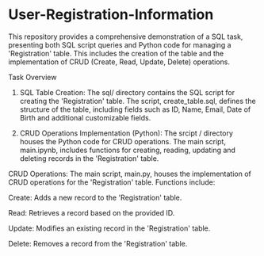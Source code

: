 # User-Registration-Information
This repository provides a comprehensive demonstration of a SQL task, presenting both SQL script queries and Python code for managing a 'Registration' table. This includes the creation of the table and the implementation of CRUD (Create, Read, Update, Delete) operations.

 Task Overview
1. SQL Table Creation: 
The sql/ directory contains the SQL script for creating the 'Registration' table. The script, create_table.sql, defines the structure of the table, including fields such as ID, Name, Email, Date of Birth and additional customizable fields.

2. CRUD Operations Implementation (Python): 
The srcipt / directory houses the Python code for CRUD operations. The main script, main.ipynb, includes functions for creating, reading, updating and deleting records in the 'Registration' table.

 CRUD Operations: 
The main script, main.py, houses the implementation of CRUD operations for the 'Registration' table. Functions include:

Create: Adds a new record to the 'Registration' table.

Read: Retrieves a record based on the provided ID.

Update: Modifies an existing record in the 'Registration' table.

Delete: Removes a record from the 'Registration' table.
